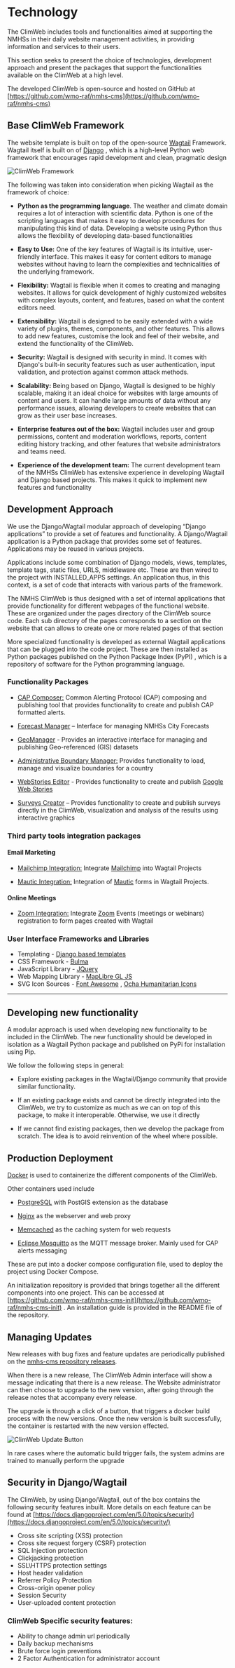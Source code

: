 # Technology

The ClimWeb includes tools and functionalities aimed at supporting the NMHSs in their daily website management activities,
in providing information and services to their users.

This section seeks to present the choice of technologies, development approach and present the packages that support the
functionalities available on the ClimWeb at a high level.

The developed ClimWeb is open-source and hosted on GitHub
at [https://github.com/wmo-raf/nmhs-cms](https://github.com/wmo-raf/nmhs-cms)

## Base ClimWeb Framework

The website template is built on top of the open-source [Wagtail](https://wagtail.org/) Framework. Wagtail itself is
built on of [Django](https://www.djangoproject.com/) , which is a high-level Python web framework that encourages rapid
development and clean, pragmatic design

![ClimWeb Framework](../_static/images/technology/CMS_Framework.png "ClimWeb Framework")

The following was taken into consideration when picking Wagtail as the framework of choice:

- **Python as the programming language**. The weather and climate domain requires a lot of interaction with scientific
  data. Python is one of the scripting languages that makes it easy to develop procedures for manipulating this kind of
  data. Developing a website using Python thus allows the flexibility of developing data-based functionalities

- **Easy to Use:** One of the key features of Wagtail is its intuitive, user-friendly interface. This makes it easy for
  content editors to manage websites without having to learn the complexities and technicalities of the underlying
  framework.

- **Flexibility:** Wagtail is flexible when it comes to creating and managing websites. It allows for quick development
  of highly customized websites with complex layouts, content, and features, based on what the content editors need.

- **Extensibility:** Wagtail is designed to be easily extended with a wide variety of plugins, themes, components, and
  other features. This allows to add new features, customise the look and feel of their website, and extend the
  functionality of the ClimWeb.

- **Security:** Wagtail is designed with security in mind. It comes with Django's built-in security features such as
  user authentication, input validation, and protection against common attack methods.

- **Scalability:** Being based on Django, Wagtail is designed to be highly scalable, making it an ideal choice for
  websites with large amounts of content and users. It can handle large amounts of data without any performance issues,
  allowing developers to create websites that can grow as their user base increases.

- **Enterprise features out of the box:** Wagtail includes user and group permissions, content and moderation workflows,
  reports, content editing history tracking, and other features that website administrators and teams need.

- **Experience of the development team:** The current development team of the NMHSs ClimWeb has extensive experience in
  developing Wagtail and Django based projects. This makes it quick to implement new features and functionality

## Development Approach

We use the Django/Wagtail modular approach of developing “Django applications” to provide a set of features and
functionality. A Django/Wagtail application is a Python package that provides some set of features. Applications may be
reused in various projects.

Applications include some combination of Django models, views, templates, template tags, static files, URLS, middleware
etc. These are then wired to the project with INSTALLED_APPS settings. An application thus, in this context, is a set of
code that interacts with various parts of the framework.

The NMHS ClimWeb is thus designed with a set of internal applications that provide functionality for different webpages of
the functional website. These are organized under the pages directory of the ClimWeb source code. Each sub directory of the
pages corresponds to a section on the website that can allows to create one or more related pages of that section

More specialized functionality is developed as external Wagtail applications that can be plugged into the code project.
These are then installed as Python packages published on the Python Package Index (PyPI) , which is a repository of
software for the Python programming language.


### Functionality Packages

- [CAP Composer:](https://github.com/wmo-raf/cap-composer)  Common Alerting Protocol (CAP) composing and publishing tool
  that provides functionality to create and publish CAP formatted alerts.

- [Forecast Manager](https://github.com/wmo-raf/forecastmanager) – Interface for managing NMHSs City Forecasts

- [GeoManager](https://github.com/erick-otenyo/geomanager) - Provides an interactive interface for managing and
  publishing Geo-referenced (GIS) datasets

- [Administrative Boundary Manager:](https://github.com/erick-otenyo/adm-boundary-manager) Provides functionality to
  load, manage and visualize boundaries for a country

- [WebStories Editor](https://github.com/erick-otenyo/wagtail-webstories-editor) - Provides functionality to create and
  publish [Google Web Stories](https://creators.google/en-us/content-creation-products/own-your-content/web-stories/)

- [Surveys Creator](https://github.com/erick-otenyo/wagtail-surveyjs) – Provides functionality to create and publish
  surveys directly in the ClimWeb, visualization and analysis of the results using interactive graphics

### Third party tools integration packages

#### Email Marketing

- [Mailchimp Integration:](https://github.com/erick-otenyo/wagtail-mailchimp-integration)
  Integrate [Mailchimp](https://mailchimp.com/) into Wagtail Projects

- [Mautic Integration:](https://github.com/erick-otenyo/wagtail-mautic-integration) Integration
  of [Mautic](https://www.mautic.org/) forms in Wagtail Projects.

#### Online Meetings

- [Zoom Integration:](https://github.com/erick-otenyo/wagtail-zoom-integration) Integrate [Zoom](https://zoom.us/)
  Events (meetings or webinars) registration to form pages created with Wagtail

### User Interface Frameworks and Libraries

- Templating - [Django based templates](https://docs.djangoproject.com/en/5.0/topics/templates/)
- CSS Framework - [Bulma](https://bulma.io/)
- JavaScript Library - [JQuery](https://jquery.com/)
- Web Mapping Library - [MapLibre GL JS](https://maplibre.org/)
- SVG Icon Sources - [Font Awesome](https://fontawesome.com/)
  , [Ocha Humanitarian Icons](https://web.brand.unocha.org/svg-icon-library)

---

## Developing new functionality

A modular approach is used when developing new functionality to be included in the ClimWeb. The new functionality should be
developed in isolation as a Wagtail Python package and published on PyPi for installation using Pip.

We follow the following steps in general:

- Explore existing packages in the Wagtail/Django community that provide similar functionality.

- If an existing package exists and cannot be directly integrated into the ClimWeb, we try to customize as much as we can on
  top of this package, to make it interoperable. Otherwise, we use it directly

- If we cannot find existing packages, then we develop the package from scratch. The idea is to avoid reinvention of the
  wheel where possible.

## Production Deployment

[Docker](https://www.docker.com/) is used to containerize the different components of the ClimWeb.

Other containers used include

- [PostgreSQL](https://github.com/postgis/docker-postgis) with PostGIS extension as the database

- [Nginx](https://hub.docker.com/_/nginx) as the webserver and web proxy

- [Memcached](https://hub.docker.com/_/memcached) as the caching system for web requests

- [Eclipse Mosquitto](https://hub.docker.com/_/eclipse-mosquitto) as the MQTT message broker. Mainly used for CAP alerts
  messaging

These are put into a docker compose configuration file, used to deploy the project using Docker Compose.

An initialization repository is provided that brings together all the different components into one project. This can be
accessed at [https://github.com/wmo-raf/nmhs-cms-init](https://github.com/wmo-raf/nmhs-cms-init) . An installation guide
is provided in the README file of the repository.

## Managing Updates

New releases with bug fixes and feature updates are periodically published on
the [nmhs-cms repository releases](https://github.com/wmo-raf/nmhs-cms/releases).

When there is a new release, The ClimWeb Admin interface will show a message indicating that there is a new release. The
Website administrator can then choose to upgrade to the new version, after going through the release notes that
accompany every release.

The upgrade is through a click of a button, that triggers a docker build process with the new versions. Once the new
version is built successfully, the container is restarted with the new version effected.

![ClimWeb Update Button](../_static/images/technology/upgrade_button.png "ClimWeb Upgrade Button")

In rare cases where the automatic build trigger fails, the system admins are trained to manually perform the upgrade

## Security in Django/Wagtail

The ClimWeb, by using Django/Wagtail, out of the box contains the following security features inbuilt. More details on each
feature can be found
at [https://docs.djangoproject.com/en/5.0/topics/security](https://docs.djangoproject.com/en/5.0/topics/security/)

- Cross site scripting (XSS) protection
- Cross site request forgery (CSRF) protection
- SQL Injection protection
- Clickjacking protection
- SSL\HTTPS protection settings
- Host header validation
- Referrer Policy Protection
- Cross-origin opener policy
- Session Security
- User-uploaded content protection

### ClimWeb Specific security features:

- Ability to change admin url periodically
- Daily backup mechanisms
- Brute force login preventions 
- 2 Factor Authentication for administrator account




